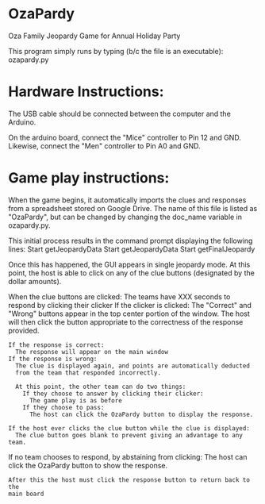 OzaPardy
========
Oza Family Jeopardy Game for Annual Holiday Party

This program simply runs by typing (b/c the file is an executable): 
  ozapardy.py
  

Hardware Instructions:
==========================================================================
The USB cable should be connected between the computer and the Arduino. 

On the arduino board, connect the "Mice" controller to Pin 12 and GND.  
Likewise, connect the "Men" controller to Pin A0 and GND.

Game play instructions:
==========================================================================
When the game begins, it automatically imports the clues and responses
from a spreadsheet stored on Google Drive.  The name of this file is listed
as "OzaPardy", but can be changed by changing the doc_name variable in
ozapardy.py.

This initial process results in the command prompt displaying the following lines:
  Start getJeopardyData
  Start getJeopardyData
  Start getFinalJeopardy

Once this has happened, the GUI appears in single jeopardy mode. At this 
point, the host is able to click on any of the clue buttons (designated by
the dollar amounts). 

When the clue buttons are clicked:
  The teams have XXX seconds to respond by clicking their clicker
  If the clicker is clicked:
    The "Correct" and "Wrong" buttons appear in the top center portion of 
    the window.  The host will then click the button appropriate to the 
    correctness of the response provided.

    If the response is correct:
      The response will appear on the main window
    If the response is wrong:
      The clue is displayed again, and points are automatically deducted
      from the team that responded incorrectly.

      At this point, the other team can do two things:
        If they choose to answer by clicking their clicker:
          The game play is as before
        If they choose to pass:
          The host can click the OzaPardy button to display the response.

    If the host ever clicks the clue button while the clue is displayed:
      The clue button goes blank to prevent giving an advantage to any team.

  If no team chooses to respond, by abstaining from clicking:
    The host can click the OzaPardy button to show the response.

    After this the host must click the response button to return back to the
    main board
